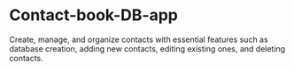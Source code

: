 # Contact-book-DB-app
Create, manage, and organize contacts with essential features such as database creation, adding new contacts, editing existing ones, and deleting contacts.
